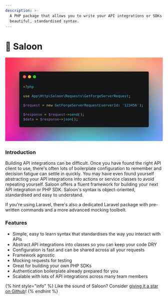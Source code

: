 ```yaml
---
description: >-
  A PHP package that allows you to write your API integrations or SDKs in a
  beautiful, standardised syntax.
---
```


# 🚪 Saloon

![Making a request, sending it and retrieving the JSON data as an associated array.](.gitbook/assets/FJFXPeaXEAAihla.jpg)

### Introduction

Building API integrations can be difficult. Once you have found the right API client to use, there's often lots of boilerplate configuration to remember and decision fatigue can settle in quickly. You may have even found yourself abstracting your API integrations into actions or service classes to avoid repeating yourself. Saloon offers a fluent framework for building your next API integration or PHP SDK. Saloon's syntax is object-oriented, standardised and easy to understand.

If you're using Laravel, there's also a dedicated Laravel package with pre-written commands and a more advanced mocking toolbelt.

### Features

* Simple, easy to learn syntax that standardises the way you interact with APIs
* Abstract API integrations into classes so you can keep your code DRY
* Configuration is fast and can be shared across all your requests
* Framework agnostic
* Mocking requests for testing
* Great for building your own PHP SDKs
* Authentication boilerplate already prepared for you
* Scalable with lots of API integrations across many team members

{% hint style="info" %}
Like the sound of Saloon? Consider [giving it a star on Github](https://github.com/sammyjo20/saloon)!
{% endhint %}
